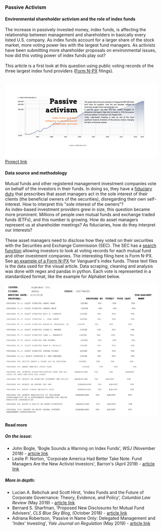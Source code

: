### Passive Activism 

#### Environmental shareholder activism and the role of index funds
The increase in passively invested money, index funds, is affecting the relationship between management and shareholders in basically every listed U.S. company. As index funds account for a larger share of the stock market, more voting power lies with the largest fund managers. As activists have been submitting more shareholder proposals on environmental issues, how did this voting power of index funds play out? 
<br><br>
This article is a first look at this question using public voting records of the three largest index fund providers ([Form N-PX](https://www.sec.gov/reportspubs/investor-publications/investorpubsmfproxyvotinghtm.html) filings).  
<br><br> 
[![image](Data/img/screensh.png)](https://isver.github.io/ms-t/)
[Project link](https://isver.github.io/ms-t/)

#### Data source and methodology
Mutual funds and other registered management investment companies vote on behalf of the investors in their funds. In doing so, they have a [fiduciary duty](https://www.sec.gov/rules/final/ia-2106.htm) that prescribes that asset managers act in the sole interest of their clients (the beneficial owners of the securities), disregarding their own self-interest. How to interpret this "sole interest of the owners"? <br>
As index-based investment providers grew in size, this question became more prominent. Millions of people own mutual funds and exchange traded funds (ETFs), and this number is growing. How do asset managers represent us at shareholder meetings? As fiduciaries, how do they interpret our interests?
<br><br> 
These asset managers need to disclose how they voted on their securities with the Securities and Exchange Commission (SEC). The SEC has a [search function](https://www.sec.gov/edgar/searchedgar/mutualsearch.html) allowing investors to look at voting records for each mutual fund and other investment companies. The interesting filing here is Form N-PX. See [an example of a Form N-PX]( https://www.sec.gov/Archives/edgar/data/36405/000093247118006954/indexfunds0835.html) for Vanguard's index funds.
These text files is the data used for the visual article. Data scraping, cleaning and analysis was done with regex and pandas in python. Each vote is represented in a standardized format, like the example for Alphabet below. <br><br>
![image](Data/img/screensh2.png)


#### Read more

##### On the issue:
- John Bogle, 'Bogle Sounds a Warning on Index Funds', *WSJ* (November 2018) - [article link](https://www.wsj.com/articles/bogle-sounds-a-warning-on-index-funds-1543504551)
- Leslie P. Norton, 'Corporate America Had Better Take Note. Fund Managers Are the New Activist Investors', Barron's (April 2019) - [article link](https://www.barrons.com/articles/mutual-fund-managers-activist-investors-51554498763)

##### More in depth:
- Lucian A. Bebchuk and Scott Hirst, 'Index Funds and the Future of Corporate Governance: Theory, Evidence, and Policy', *Columbia Law Review* (May 2019) - [article link](https://poseidon01.ssrn.com/delivery.php?ID=673064096005021118019023097104029100001024071012061053073118018088121007070115101091011099101107042108110073124023066099082098031034078007004004111007022111122038047037013019116005111097006119102068101004026123082013008103065100107099076097115004&EXT=pdf)
- Bernard S. Sharfman, 'Proposed New Disclosures for Mutual Fund Advisers', *CLS Blue Sky Blog*, (October 2018) - [article link](http://clsbluesky.law.columbia.edu/2018/10/19/proposed-new-disclosures-for-mutual-fund-advisers/)
- Adriana Robertson, 'Passive in Name Only: Delegated Management and 'Index' Investing', *Yale Journal on Regulation* (May 2019) - [article link](https://papers.ssrn.com/sol3/papers.cfm?abstract_id=3244991)
